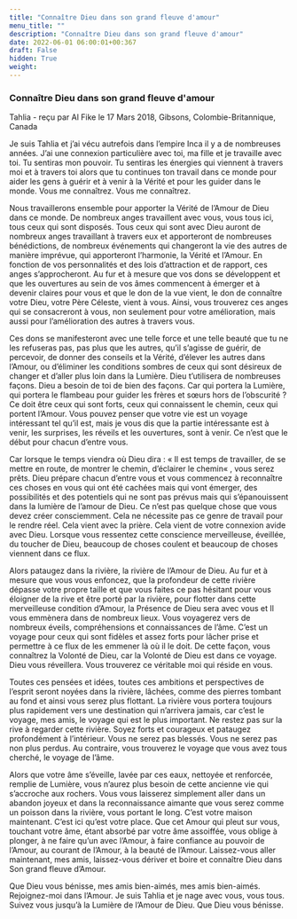 ```yaml
---
title: "Connaître Dieu dans son grand fleuve d'amour"
menu_title: ""
description: "Connaître Dieu dans son grand fleuve d'amour"
date: 2022-06-01 06:00:01+00:367
draft: False
hidden: True
weight:
---
```

### Connaître Dieu dans son grand fleuve d'amour

Tahlia - reçu par Al Fike le 17 Mars 2018, Gibsons, Colombie-Britannique, Canada

Je suis Tahlia et j’ai vécu autrefois dans l’empire Inca il y a de nombreuses années. J’ai une connexion particulière avec toi, ma fille et je travaille avec toi. Tu sentiras mon pouvoir. Tu sentiras les énergies qui viennent à travers moi et à travers toi alors que tu continues ton travail dans ce monde pour aider les gens à guérir et à venir à la Vérité et pour les guider dans le monde. Vous me connaîtrez. Vous me connaîtrez.

Nous travaillerons ensemble pour apporter la Vérité de l’Amour de Dieu dans ce monde. De nombreux anges travaillent avec vous, vous tous ici, tous ceux qui sont disposés. Tous ceux qui sont avec Dieu auront de nombreux anges travaillant à travers eux et apporteront de nombreuses bénédictions, de nombreux événements qui changeront la vie des autres de manière imprévue, qui apporteront l’harmonie, la Vérité et l’Amour. En fonction de vos personnalités et des lois d’attraction et de rapport, ces anges s’approcheront. Au fur et à mesure que vos dons se développent et que les ouvertures au sein de vos âmes commencent à émerger et à devenir claires pour vous et que le don de la vue vient, le don de connaître votre Dieu, votre Père Céleste, vient à vous. Ainsi, vous trouverez ces anges qui se consacreront à vous, non seulement pour votre amélioration, mais aussi pour l’amélioration des autres à travers vous.

Ces dons se manifesteront avec une telle force et une telle beauté que tu ne les refuseras pas, pas plus que les autres, qu’il s’agisse de guérir, de percevoir, de donner des conseils et la Vérité, d’élever les autres dans l’Amour, ou d’éliminer les conditions sombres de ceux qui sont désireux de changer et d’aller plus loin dans la Lumière. Dieu t’utilisera de nombreuses façons. Dieu a besoin de toi de bien des façons. Car qui portera la Lumière, qui portera le flambeau pour guider les frères et sœurs hors de l’obscurité ? Ce doit être ceux qui sont forts, ceux qui connaissent le chemin, ceux qui portent l’Amour. Vous pouvez penser que votre vie est un voyage intéressant tel qu’il est, mais je vous dis que la partie intéressante est à venir, les surprises, les réveils et les ouvertures, sont à venir. Ce n’est que le début pour chacun d’entre vous.

Car lorsque le temps viendra où Dieu dira : « Il est temps de travailler, de se mettre en route, de montrer le chemin, d’éclairer le chemin« , vous serez prêts. Dieu prépare chacun d’entre vous et vous commencez à reconnaître ces choses en vous qui ont été cachées mais qui vont émerger, des possibilités et des potentiels qui ne sont pas prévus mais qui s’épanouissent dans la lumière de l’amour de Dieu. Ce n’est pas quelque chose que vous devez créer consciemment. Cela ne nécessite pas ce genre de travail pour le rendre réel. Cela vient avec la prière. Cela vient de votre connexion avide avec Dieu. Lorsque vous ressentez cette conscience merveilleuse, éveillée, du toucher de Dieu, beaucoup de choses coulent et beaucoup de choses viennent dans ce flux.

Alors pataugez dans la rivière, la rivière de l’Amour de Dieu. Au fur et à mesure que vous vous enfoncez, que la profondeur de cette rivière dépasse votre propre taille et que vous faites ce pas hésitant pour vous éloigner de la rive et être porté par la rivière, pour flotter dans cette merveilleuse condition d’Amour, la Présence de Dieu sera avec vous et Il vous emmènera dans de nombreux lieux. Vous voyagerez vers de nombreux éveils, compréhensions et connaissances de l’âme. C’est un voyage pour ceux qui sont fidèles et assez forts pour lâcher prise et permettre à ce flux de les emmener là où il le doit. De cette façon, vous connaîtrez la Volonté de Dieu, car la Volonté de Dieu est dans ce voyage. Dieu vous réveillera. Vous trouverez ce véritable moi qui réside en vous.

Toutes ces pensées et idées, toutes ces ambitions et perspectives de l’esprit seront noyées dans la rivière, lâchées, comme des pierres tombant au fond et ainsi vous serez plus flottant. La rivière vous portera toujours plus rapidement vers une destination qui n’arrivera jamais, car c’est le voyage, mes amis, le voyage qui est le plus important. Ne restez pas sur la rive à regarder cette rivière. Soyez forts et courageux et pataugez profondément à l’intérieur. Vous ne serez pas blessés. Vous ne serez pas non plus perdus. Au contraire, vous trouverez le voyage que vous avez tous cherché, le voyage de l’âme.

Alors que votre âme s’éveille, lavée par ces eaux, nettoyée et renforcée, remplie de Lumière, vous n’aurez plus besoin de cette ancienne vie qui s’accroche aux rochers. Vous vous laisserez simplement aller dans un abandon joyeux et dans la reconnaissance aimante que vous serez comme un poisson dans la rivière, vous portant le long. C’est votre maison maintenant. C’est ici qu’est votre place. Que cet Amour qui pleut sur vous, touchant votre âme, étant absorbé par votre âme assoiffée, vous oblige à plonger, à ne faire qu’un avec l’Amour, à faire confiance au pouvoir de l’Amour, au courant de l’Amour, à la beauté de l’Amour. Laissez-vous aller maintenant, mes amis, laissez-vous dériver et boire et connaître Dieu dans Son grand fleuve d’Amour.

Que Dieu vous bénisse, mes amis bien-aimés, mes amis bien-aimés. Rejoignez-moi dans l’Amour. Je suis Tahlia et je nage avec vous, vous tous. Suivez vous jusqu’à la Lumière de l’Amour de Dieu. Que Dieu vous bénisse.



